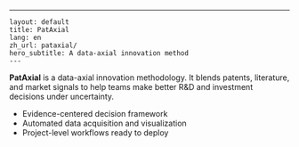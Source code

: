 ---
    layout: default
    title: PatAxial
    lang: en
    zh_url: pataxial/
    hero_subtitle: A data-axial innovation method
    ---

**PatAxial** is a data-axial innovation methodology. It blends patents, literature, and market signals to help teams make better R&D and investment decisions under uncertainty.

- Evidence-centered decision framework
- Automated data acquisition and visualization
- Project-level workflows ready to deploy